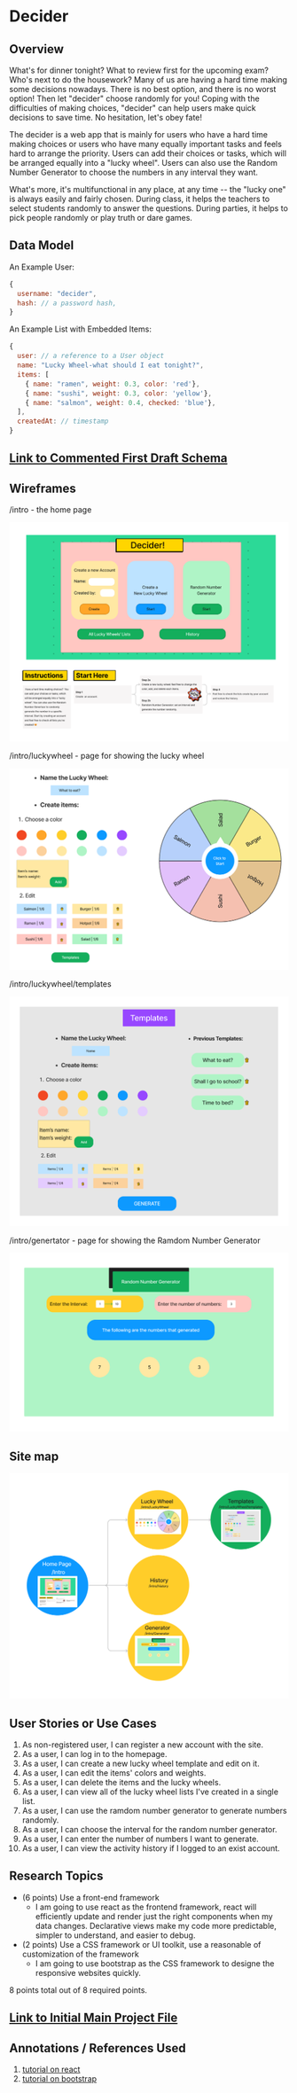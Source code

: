 <!-- The content below is an example project proposal / requirements document. Replace the text below the lines marked "__TODO__" with details specific to your project. Remove the "TODO" lines.

(__TODO__: your project name) -->

# Decider

## Overview

<!-- (__TODO__: a brief one or two paragraph, high-level description of your project) -->

What's for dinner tonight? What to review first for the upcoming exam? Who's next to do the housework? Many of us are having a hard time making some decisions nowadays. There is no best option, and there is no worst option! Then let "decider" choose randomly for you!
Coping with the difficulties of making choices, "decider" can help users make quick decisions to save time. No hesitation, let's obey fate!

The decider is a web app that is mainly for users who have a hard time making choices or users who have many equally important tasks and feels hard to arrange the priority. Users can add their choices or tasks, which will be arranged equally into a "lucky wheel". Users can also use the Random Number Generator to choose the numbers in any interval they want. 

What's more, it's multifunctional in any place, at any time -- the "lucky one" is always easily and fairly chosen. During class, it helps the teachers to select students randomly to answer the questions. During parties, it helps to pick people randomly or play truth or dare games.


## Data Model
<!-- 
(__TODO__:   

The application will store Users, Lists and Items

* users can have multiple lists (via references)
* each list can have multiple items (by embedding)

(__TODO__: sample documents) -->

An Example User:

```javascript
{
  username: "decider",
  hash: // a password hash,
}
```

An Example List with Embedded Items:

```javascript
{
  user: // a reference to a User object
  name: "Lucky Wheel-what should I eat tonight?",
  items: [
    { name: "ramen", weight: 0.3, color: 'red'},
    { name: "sushi", weight: 0.3, color: 'yellow'},
    { name: "salmon", weight: 0.4, checked: 'blue'},
  ],
  createdAt: // timestamp
}
```


## [Link to Commented First Draft Schema](db.mjs) 

<!-- (__TODO__: create a first draft of your Schemas in db.mjs and link to it) -->

## Wireframes
<!-- 
(__TODO__: wireframes for all of the pages on your site; they can be as simple as photos of drawings or you can use a tool like Balsamiq, Omnigraffle, etc.) -->

/intro - the home page

![list create](documentation/Introduction.png)

/intro/luckywheel - page for showing the lucky wheel

![list](documentation/LuckyWheel.png)

/intro/luckywheel/templates

![list](documentation/templates.png)

/intro/genertator - page for showing the Ramdom Number Generator

![list](documentation/Generator.png)

## Site map

<!-- (__TODO__: draw out a site map that shows how pages are related to each other) -->

<!-- Here's a [complex example from wikipedia](https://upload.wikimedia.org/wikipedia/commons/2/20/Sitemap_google.jpg), but you can create one without the screenshots, drop shadows, etc. ... just names of pages and where they flow to. -->

![list create](documentation/map.png)

## User Stories or Use Cases

<!-- (__TODO__: write out how your application will be used through [user stories](http://en.wikipedia.org/wiki/User_story#Format) and / or [use cases](https://en.wikipedia.org/wiki/Use_case)) -->

1. As non-registered user, I can register a new account with the site.
2. As a user, I can log in to the homepage.
3. As a user, I can create a new lucky wheel template and edit on it.
4. As a user, I can edit the items' colors and weights.
5. As a user, I can delete the items and the lucky wheels.
6. As a user, I can view all of the lucky wheel lists I've created in a single list.
7. As a user, I can use the ramdom number generator to generate numbers randomly.
8. As a user, I can choose the interval for the random number generator.
9. As a user, I can enter the number of numbers I want to generate.
10. As a user, I can view the activity history if I logged to an exist account. 

## Research Topics
<!-- 
(__TODO__: the research topics that you're planning on working on along with their point values... and the total points of research topics listed) -->

* (6 points) Use a front-end framework
  * I am going to use react as the frontend framework, react will efficiently update and render just the right components when my data changes. Declarative views make my code more predictable, simpler to understand, and easier to debug.
* (2 points) Use a CSS framework or UI toolkit, use a reasonable of customization of the framework
  * I am going to use bootstrap as the CSS framework to designe the responsive websites quickly.

8 points total out of 8 required points.


## [Link to Initial Main Project File](app.mjs) 

<!-- (__TODO__: create a skeleton Express application with a package.json, app.mjs, views folder, etc. ... and link to your initial app.mjs) -->

## Annotations / References Used

<!-- (__TODO__: list any tutorials/references/etc. that you've based your code off of) -->

1. [tutorial on react](https://github.com/facebook/react)
2. [tutorial on bootstrap](https://getbootstrap.com/)


